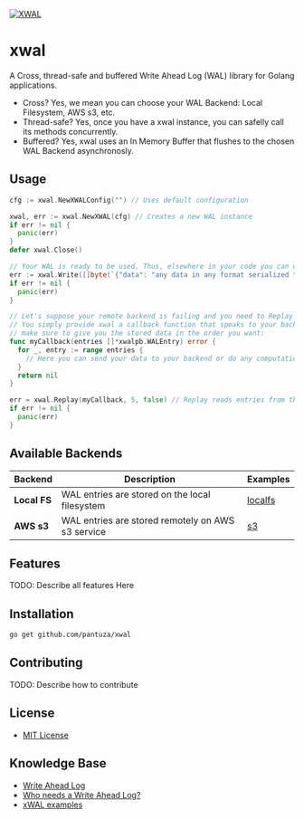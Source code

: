 [![XWAL](https://github.com/pantuza/xwal/actions/workflows/main.yml/badge.svg)](https://github.com/pantuza/xwal/actions/workflows/main.yml)


# xwal
A Cross, thread-safe and buffered Write Ahead Log (WAL) library for Golang applications.

* Cross? Yes, we mean you can choose your WAL Backend: Local Filesystem, AWS s3, etc.
* Thread-safe? Yes, once you have a xwal instance, you can safelly call its methods concurrently.
* Buffered? Yes, xwal uses an In Memory Buffer that flushes to the chosen WAL Backend asynchronosly.

## Usage

```go
cfg := xwal.NewXWALConfig("") // Uses default configuration

xwal, err := xwal.NewXWAL(cfg) // Creates a new WAL instance
if err != nil {
  panic(err)
}
defer xwal.Close()

// Your WAL is ready to be used. Thus, elsewhere in your code you can call:
err := xwal.Write([]byte(`{"data": "any data in any format serialized to bytes you want to persist in the WAL"}`))
if err != nil {
  panic(err)
}

// Let's suppose your remote backend is failing and you need to Replay data from WAL to it.
// You simply provide xwal a callback function that speaks to your backend and xwal will
// make sure to give you the stored data in the order you want:
func myCallback(entries []*xwalpb.WALEntry) error {
  for _, entry := range entries {
    // Here you can send your data to your backend or do any computation you want
  }
  return nil
}

err = xwal.Replay(myCallback, 5, false) // Replay reads entries from the WAL and sends to your callback function
if err != nil {
  panic(err)
}
```

## Available Backends

| Backend | Description   | Examples   |
|-------------- | -------------- | -------------- |
| **Local FS**    | WAL entries are stored on the local filesystem     | [localfs](./examples/)     |
| **AWS s3**    | WAL entries are stored remotely on AWS s3 service    | [s3](./examples/)  |


## Features
TODO: Describe all features Here

## Installation
```bash
go get github.com/pantuza/xwal
```

## Contributing
TODO: Describe how to contribute

## License
* [MIT License](./LICENSE)

## Knowledge Base
* [Write Ahead Log](https://en.wikipedia.org/wiki/Write-ahead_logging)
* [Who needs a Write Ahead Log?](https://www.cockroachlabs.com/blog/who-needs-a-write-ahead-log/)
* [xWAL examples](./examples)
